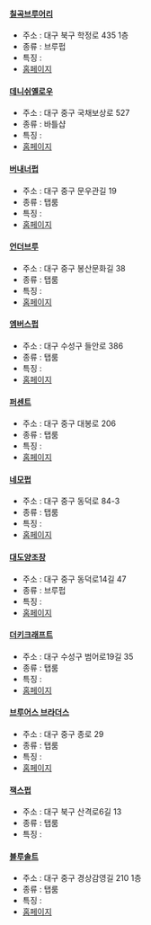 #### [칠곡브루어리](https://map.naver.com/v5/entry/place/1097342920) 
 - 주소 : 대구 북구 학정로 435 1층
- 종류 : 브루펍
 - 특징 : 
- [홈페이지](https://www.instagram.com/7brewery/)
#### [데니쉬옐로우](https://map.naver.com/v5/entry/place/672702408) 
 - 주소 : 대구 중구 국채보상로 527
- 종류 : 바틀샵
 - 특징 : 
- [홈페이지](https://www.instagram.com/danish_yellow_official/)
#### [버내너펍](https://map.naver.com/v5/entry/place/1257635986) 
 - 주소 : 대구 중구 문우관길 19
- 종류 : 탭룸
 - 특징 : 
- [홈페이지](https://www.instagram.com/bananapub_with_ale/)
#### [언더브루](https://map.naver.com/v5/entry/place/1310960528) 
 - 주소 : 대구 중구 봉산문화길 38 
- 종류 : 탭룸
 - 특징 : 
- [홈페이지](https://www.instagram.com/underbrew_/)
#### [엠버스펍](https://map.naver.com/v5/entry/place/1547405526) 
 - 주소 : 대구 수성구 들안로 386
- 종류 : 탭룸
 - 특징 : 
- [홈페이지](http://www.instagram.com/amberspub)
#### [퍼센트](https://map.naver.com/v5/entry/place/37485743) 
 - 주소 : 대구 중구 대봉로 206
- 종류 : 탭룸
 - 특징 : 
- [홈페이지](https://www.instagram.com/percent_craftbeer/)
#### [네모펍](https://map.naver.com/v5/entry/place/1315870109) 
 - 주소 : 대구 중구 동덕로 84-3
- 종류 : 탭룸
 - 특징 : 
- [홈페이지](https://blog.naver.com/nemopub)
#### [대도양조장](https://map.naver.com/v5/entry/place/1355507817) 
 - 주소 : 대구 중구 동덕로14길 47
- 종류 : 브루펍
 - 특징 : 
- [홈페이지](http://www.instagram.com/daedo_brewing)
#### [더키크래프트](https://map.naver.com/v5/entry/place/1004823965) 
 - 주소 : 대구 수성구 범어로19길 35
- 종류 : 탭룸
 - 특징 : 
- [홈페이지](https://www.instagram.com/thekeycraftdaegu/)
#### [브루어스 브라더스](https://map.naver.com/v5/entry/place/36886538) 
 - 주소 : 대구 중구 종로 29
- 종류 : 탭룸
 - 특징 : 
- [홈페이지](http://www.instagram.com/brewersbrothers)
#### [잭스펍](https://map.naver.com/v5/entry/place/1957109700) 
 - 주소 : 대구 북구 산격로6길 13 
- 종류 : 탭룸
 - 특징 : 
#### [블루솔트](https://map.naver.com/v5/entry/place/1522947979) 
 - 주소 : 대구 중구 경상감영길 210 1층
- 종류 : 탭룸
 - 특징 : 
- [홈페이지](https://www.instagram.com/bluesalt__/)
